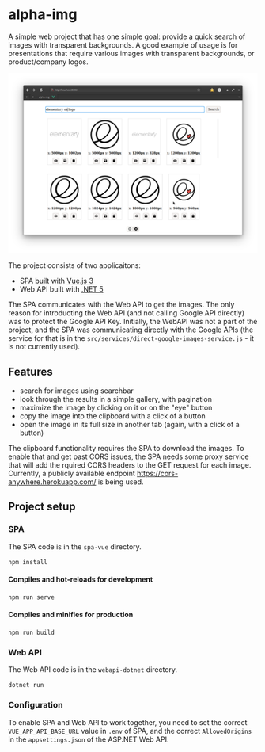 # alpha-img

A simple web project that has one simple goal: provide a quick search of images
with transparent backgrounds. A good example of usage is for presentations that
require various images with transparent backgrounds, or product/company logos.

![alpha-img screenshot](docs/img/app_screenshot.png)

The project consists of two applicaitons:

- SPA built with [Vue.js 3](https://vuejs.org/)
- Web API built with [.NET 5](https://dotnet.microsoft.com/)

The SPA communicates with the Web API to get the images. The only reason for
introducting the Web API (and not calling Google API directly) was to protect
the Google API Key. Initially, the WebAPI was not a part of the project, and the
SPA was communicating directly with the Google APIs (the service for that is in
the `src/services/direct-google-images-service.js` - it is not currently used).

## Features

- search for images using searchbar
- look through the results in a simple gallery, with pagination
- maximize the image by clicking on it or on the "eye" button
- copy the image into the clipboard with a click of a button
- open the image in its full size in another tab (again, with a click of a
  button)

The clipboard functionality requires the SPA to download the images. To enable
that and get past CORS issues, the SPA needs some proxy service that will add
the rquired CORS headers to the GET request for each image. Currently, a
publicly available endpoint https://cors-anywhere.herokuapp.com/ is being used.

## Project setup

### SPA

The SPA code is in the `spa-vue` directory.

```
npm install
```

#### Compiles and hot-reloads for development
```
npm run serve
```

#### Compiles and minifies for production
```
npm run build
```

### Web API

The Web API code is in the `webapi-dotnet` directory.

```
dotnet run
```

### Configuration

To enable SPA and Web API to work together, you need to set the correct
`VUE_APP_API_BASE_URL` value in `.env` of SPA, and the correct `AllowedOrigins`
in the `appsettings.json` of the ASP.NET Web API.
